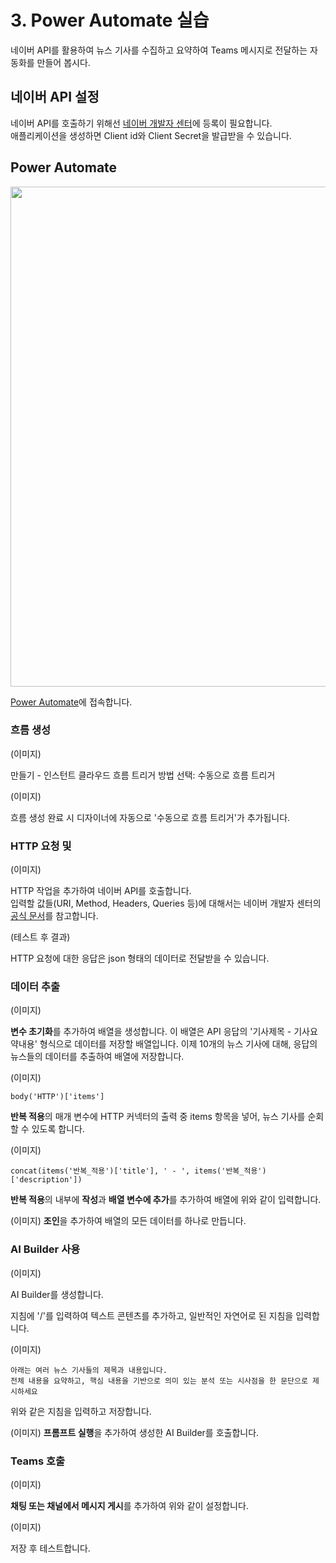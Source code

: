 # 3. Power Automate 실습

네이버 API를 활용하여 뉴스 기사를 수집하고 요약하여 Teams 메시지로 전달하는 자동화를 만들어 봅시다.


## 네이버 API 설정

네이버 API를 호출하기 위해선 [네이버 개발자 센터](https://developers.naver.com/)에 등록이 필요합니다.  
애플리케이션을 생성하면 Client id와 Client Secret을 발급받을 수 있습니다.  


## Power Automate

<img width="800" src="https://github.com/user-attachments/assets/4be085b7-48aa-43c6-bcbd-9ca5e8673de4" />

[Power Automate](make.powerautomate.com)에 접속합니다.


### 흐름 생성

(이미지)

만들기 - 인스턴트 클라우드 흐름
트리거 방법 선택: 수동으로 흐름 트리거

(이미지)

흐름 생성 완료 시 디자이너에 자동으로 '수동으로 흐름 트리거'가 추가됩니다.


### HTTP 요청 및 

(이미지)

HTTP 작업을 추가하여 네이버 API를 호출합니다.  
입력할 값들(URI, Method, Headers, Queries 등)에 대해서는 네이버 개발자 센터의 [공식 문서](https://developers.naver.com/docs/serviceapi/search/news/news.md)를 참고합니다.  

(테스트 후 결과)

HTTP 요청에 대한 응답은 json 형태의 데이터로 전달받을 수 있습니다.


### 데이터 추출

(이미지)

**변수 초기화**를 추가하여 배열을 생성합니다. 이 배열은 API 응답의 '기사제목 - 기사요약내용' 형식으로 데이터를 저장할 배열입니다.
이제 10개의 뉴스 기사에 대해, 응답의 뉴스들의 데이터를 추출하여 배열에 저장합니다.


(이미지)
```
body('HTTP')['items']
```

**반복 적용**의 매개 변수에 HTTP 커넥터의 출력 중 items 항목을 넣어, 뉴스 기사를 순회할 수 있도록 합니다.

(이미지)

```
concat(items('반복_적용')['title'], ' - ', items('반복_적용')['description'])
```

**반복 적용**의 내부에 **작성**과 **배열 변수에 추가**를 추가하여 배열에 위와 같이 입력합니다.


(이미지)
**조인**을 추가하여 배열의 모든 데이터를 하나로 만듭니다.


### AI Builder 사용

(이미지)

AI Builder를 생성합니다.

지침에 '/'를 입력하여 텍스트 콘텐츠를 추가하고, 일반적인 자연어로 된 지침을 입력합니다.


(이미지)
```
아래는 여러 뉴스 기사들의 제목과 내용입니다.
전체 내용을 요약하고, 핵심 내용을 기반으로 의미 있는 분석 또는 시사점을 한 문단으로 제시하세요
```

위와 같은 지침을 입력하고 저장합니다.

(이미지)
**프롬프트 실행**을 추가하여 생성한 AI Builder를 호출합니다.


### Teams 호출

(이미지)

**채팅 또는 채널에서 메시지 게시**를 추가하여 위와 같이 설정합니다.

(이미지)

저장 후 테스트합니다.

